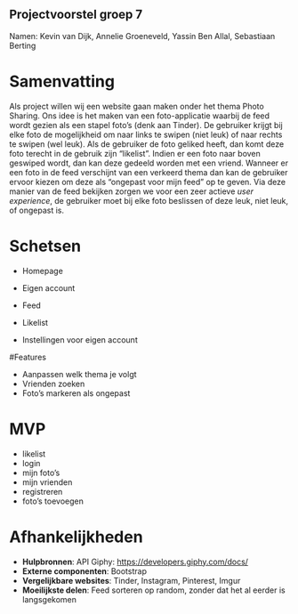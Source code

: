 ## Projectvoorstel groep 7
Namen: Kevin van Dijk, Annelie Groeneveld, Yassin Ben Allal, Sebastiaan Berting
# Samenvatting
Als project willen wij een website gaan maken onder het thema Photo Sharing. Ons idee is het maken van een foto-applicatie waarbij de feed wordt gezien als een stapel foto’s (denk aan Tinder). De gebruiker krijgt bij elke foto de mogelijkheid om naar links te swipen (niet leuk) of naar rechts te swipen (wel leuk). Als de gebruiker de foto geliked heeft, dan komt deze foto terecht in de gebruik zijn “likelist”. Indien er een foto naar boven geswiped wordt, dan kan deze gedeeld worden met een vriend. Wanneer er een foto in de feed verschijnt van een verkeerd thema dan kan de gebruiker ervoor kiezen om deze als “ongepast voor mijn feed” op te geven.
Via deze manier van de feed bekijken zorgen we voor een zeer actieve *user experience*, de gebruiker moet bij elke foto beslissen of deze leuk, niet leuk, of ongepast is.
# Schetsen
* Homepage

* Eigen account

* Feed
* Likelist
* Instellingen voor eigen account

#Features
   * Aanpassen welk thema je volgt
   * Vrienden zoeken
   * Foto’s markeren als ongepast
# MVP
   * likelist
   * login
   * mijn foto’s
   * mijn vrienden
   * registreren
   * foto’s toevoegen
# Afhankelijkheden
   * **Hulpbronnen**: API Giphy: https://developers.giphy.com/docs/
   * **Externe componenten**: Bootstrap
   * **Vergelijkbare websites**: Tinder, Instagram, Pinterest, Imgur
   * **Moeilijkste delen**: Feed sorteren op random, zonder dat het al eerder is langsgekomen
